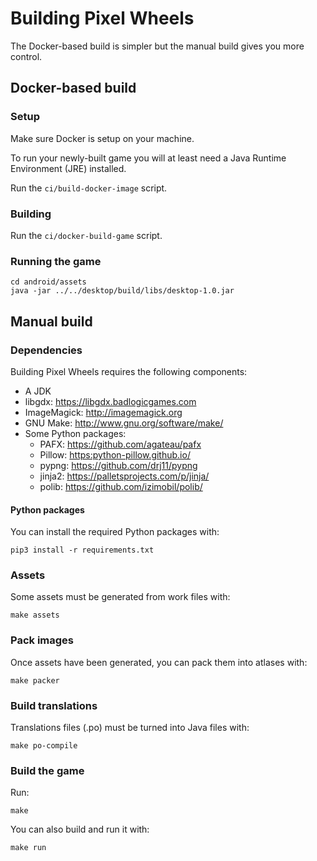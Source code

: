 # Building Pixel Wheels

The Docker-based build is simpler but the manual build gives you more control.

## Docker-based build

### Setup

Make sure Docker is setup on your machine.

To run your newly-built game you will at least need a Java Runtime Environment (JRE) installed.

Run the `ci/build-docker-image` script.

### Building

Run the `ci/docker-build-game` script.

### Running the game

```
cd android/assets
java -jar ../../desktop/build/libs/desktop-1.0.jar
```

## Manual build

### Dependencies

Building Pixel Wheels requires the following components:

- A JDK
- libgdx: <https://libgdx.badlogicgames.com>
- ImageMagick: <http://imagemagick.org>
- GNU Make: <http://www.gnu.org/software/make/>
- Some Python packages:
    - PAFX: <https://github.com/agateau/pafx>
    - Pillow: <https:python-pillow.github.io/>
    - pypng: <https://github.com/drj11/pypng>
    - jinja2: <https://palletsprojects.com/p/jinja/>
    - polib: <https://github.com/izimobil/polib/>

#### Python packages

You can install the required Python packages with:

    pip3 install -r requirements.txt

### Assets

Some assets must be generated from work files with:

    make assets

### Pack images

Once assets have been generated, you can pack them into atlases with:

    make packer

### Build translations

Translations files (.po) must be turned into Java files with:

    make po-compile

### Build the game

Run:

    make

You can also build and run it with:

    make run
